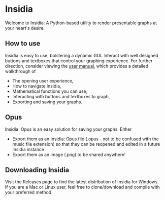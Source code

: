 # Insidia
Welcome to Insidia: A Python-based utility to render presentable graphs at your heart's desire.

## How to use
Insidia is easy to use, bolstering a dynamic GUI. Interact with well designed buttons and textboxes that control your graphing experience.
For further direction, consider viewing the [user manual](https://github.com/devkapa/Insidia/raw/main/assets/insidiamanual.pdf), which provides a detailed walkthrough of 
* The opening user experience,
* How to navigate Insidia,
* Mathematical functions you can use,
* Interacting with buttons and textboxes to graph,
* Exporting and saving your graphs.

## Opus
Insidia: Opus is an easy solution for saving your graphs. Either 
* Export them as an Insidia: Opus file (.opus - not to be confused with the music file extension) so that they can be reopened and edited in a future Insidia instance   
* Export them as an image (.png) to be shared anywhere!

## Downloading Insidia
Visit the Releases page to find the latest distribution of Insidia for Windows. If you are a Mac or Linux user, feel free to clone/download and compile with your preferred method.
